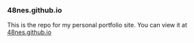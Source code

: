 ### 48nes.github.io

This is the repo for my personal portfolio site. You can view it at [48nes.github.io](https://48nes.github.io)
